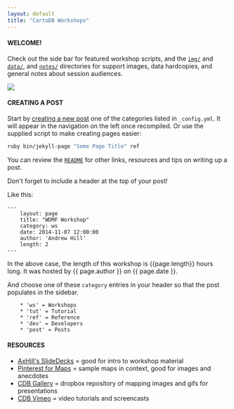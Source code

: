 ```yaml
---
layout: default
title: "CartoDB Workshops"
---
```

#### WELCOME!

Check out the side bar for featured workshop scripts, and the [`img/`](https://github.com/ohasselblad/workshops/tree/master/img) and [`data/`](https://github.com/ohasselblad/workshops/tree/master/data), and [`notes/`](https://github.com/ohasselblad/workshops/tree/master/notes) directories for support images, data hardcopies, and general notes about session audiences.

![](https://raw.githubusercontent.com/ohasselblad/workshops/master/img/choropleth_map_challenge2.png)

#### CREATING A POST

Start by [creating a new post](http://jekyllrb.com/docs/posts/) one of the categories listed in `_config.yml`. It will appear in the navigation on the left once recompiled. Or use the supplied script to make creating pages easier:

```bash
ruby bin/jekyll-page "Some Page Title" ref
```

You can review the [`README`](https://github.com/ohasselblad/workshops/blob/master/README.md) for other links, resources and tips on writing up a post.

Don't forget to include a header at the top of your post!

Like this:

```
---
	layout: page
	title: "WDMF Workshop"
	category: ws
	date: 2014-11-07 12:00:00
	author: 'Andrew Hill'
	length: 2
---
```


In the above case, the length of this workshop is {{page.length}} hours long. It was hosted by {{ page.author }} on {{ page.date }}.

And choose one of these `category` entries in your header so that the post populates in the sidebar.

```
    * 'ws' = Workshops
    * 'tut' = Tutorial
    * 'ref' = Reference
    * 'dev' = Developers
    * 'post' = Posts
```

#### RESOURCES

* [AxHill's SlideDecks](https://speakerdeck.com/andrewxhill) = good for intro to workshop material
* [Pinterest for Maps](http://www.pinterest.com/andrewxhill/interactive-maps/) = sample maps in context, good for images and anecdotes
* [CDB Gallery](https://www.dropbox.com/personal/cdb-gallery) = dropbox repository of mapping images and gifs for presentations
* [CDB Vimeo](https://vimeo.com/vizzuality) = video tutorials and screencasts